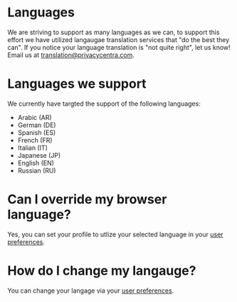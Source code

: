 # Languages

We are striving to support as many languages as we can, to support this effort we have utilized langaugae translation services that "do the best they can". If you notice your language translation is "not quite right", let us know!  Email us at translation@privacycentra.com.

#   Languages we support

We currently have targted the support of the following languages:

-   Arabic (AR)
-   German (DE)
-   Spanish (ES)
-   French (FR)
-   Italian (IT)
-   Japanese (JP)
-   English (EN)
-   Russian (RU)

#   Can I override my browser language?

Yes, you can set your profile to utlize your selected language in your [user preferences](Preferences.md).

#   How do I change my langauge?

You can change your langage via your [user preferences](Preferences.md).